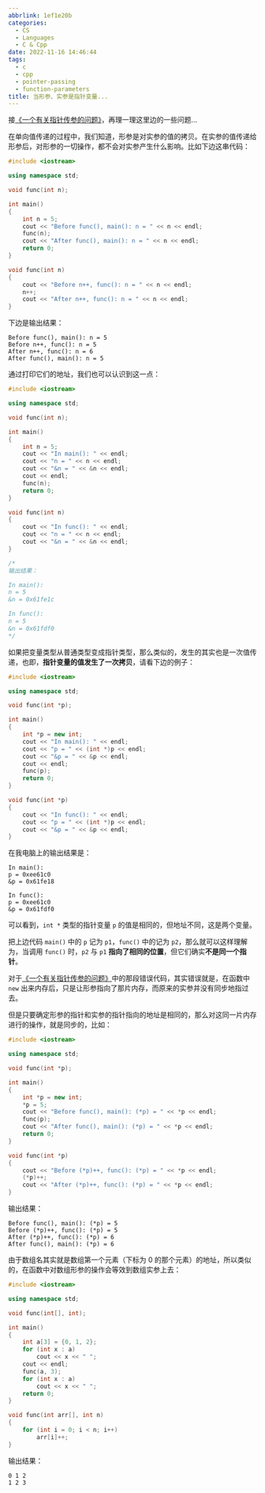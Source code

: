```yaml
---
abbrlink: 1ef1e20b
categories:
  - CS
  - Languages
  - C & Cpp
date: 2022-11-16 14:46:44
tags:
  - c
  - cpp
  - pointer-passing
  - function-parameters
title: 当形参、实参是指针变量...
---
```


接[《一个有关指针传参的问题》](/posts/50c16b14)，再理一理这里边的一些问题...

<!--more-->

在单向值传递的过程中，我们知道，形参是对实参的值的拷贝。在实参的值传递给形参后，对形参的一切操作，都不会对实参产生什么影响。比如下边这串代码：

```c++
#include <iostream>

using namespace std;

void func(int n);

int main()
{
    int n = 5;
    cout << "Before func(), main(): n = " << n << endl;
    func(n);
    cout << "After func(), main(): n = " << n << endl;
    return 0;
}

void func(int n)
{
    cout << "Before n++, func(): n = " << n << endl;
    n++;
    cout << "After n++, func(): n = " << n << endl;
}
```

下边是输出结果：

```text
Before func(), main(): n = 5
Before n++, func(): n = 5
After n++, func(): n = 6
After func(), main(): n = 5
```

通过打印它们的地址，我们也可以认识到这一点：

```c++
#include <iostream>

using namespace std;

void func(int n);

int main()
{
    int n = 5;
    cout << "In main(): " << endl;
    cout << "n = " << n << endl;
    cout << "&n = " << &n << endl;
    cout << endl;
    func(n);
    return 0;
}

void func(int n)
{
    cout << "In func(): " << endl;
    cout << "n = " << n << endl;
    cout << "&n = " << &n << endl;
}

/*
输出结果：

In main():
n = 5
&n = 0x61fe1c

In func():
n = 5
&n = 0x61fdf0
*/
```

如果把变量类型从普通类型变成指针类型，那么类似的，发生的其实也是一次值传递，也即，**指针变量的值发生了一次拷贝**，请看下边的例子：

```c++
#include <iostream>

using namespace std;

void func(int *p);

int main()
{
    int *p = new int;
    cout << "In main(): " << endl;
    cout << "p = " << (int *)p << endl;
    cout << "&p = " << &p << endl;
    cout << endl;
    func(p);
    return 0;
}

void func(int *p)
{
    cout << "In func(): " << endl;
    cout << "p = " << (int *)p << endl;
    cout << "&p = " << &p << endl;
}
```

在我电脑上的输出结果是：

```text
In main():
p = 0xee61c0
&p = 0x61fe18

In func():
p = 0xee61c0
&p = 0x61fdf0
```

可以看到，`int *` 类型的指针变量 `p` 的值是相同的，但地址不同，这是两个变量。

把上边代码 `main()` 中的 `p` 记为 `p1`，`func()` 中的记为 `p2`，那么就可以这样理解为，当调用 `func()` 时，`p2` 与 `p1` **指向了相同的位置**，但它们确实**不是同一个指针**。

对于[《一个有关指针传参的问题》](/posts/50c16b14)中的那段错误代码，其实错误就是，在函数中 `new` 出来内存后，只是让形参指向了那片内存，而原来的实参并没有同步地指过去。

但是只要确定形参的指针和实参的指针指向的地址是相同的，那么对这同一片内存进行的操作，就是同步的，比如：

```c++
#include <iostream>

using namespace std;

void func(int *p);

int main()
{
    int *p = new int;
    *p = 5;
    cout << "Before func(), main(): (*p) = " << *p << endl;
    func(p);
    cout << "After func(), main(): (*p) = " << *p << endl;
    return 0;
}

void func(int *p)
{
    cout << "Before (*p)++, func(): (*p) = " << *p << endl;
    (*p)++;
    cout << "After (*p)++, func(): (*p) = " << *p << endl;
}
```

输出结果：

```text
Before func(), main(): (*p) = 5
Before (*p)++, func(): (*p) = 5
After (*p)++, func(): (*p) = 6
After func(), main(): (*p) = 6
```

由于数组名其实就是数组第一个元素（下标为 0 的那个元素）的地址，所以类似的，在函数中对数组形参的操作会等效到数组实参上去：

```c++
#include <iostream>

using namespace std;

void func(int[], int);

int main()
{
    int a[3] = {0, 1, 2};
    for (int x : a)
        cout << x << " ";
    cout << endl;
    func(a, 3);
    for (int x : a)
        cout << x << " ";
    return 0;
}

void func(int arr[], int n)
{
    for (int i = 0; i < n; i++)
        arr[i]++;
}
```

输出结果：

```text
0 1 2
1 2 3
```
